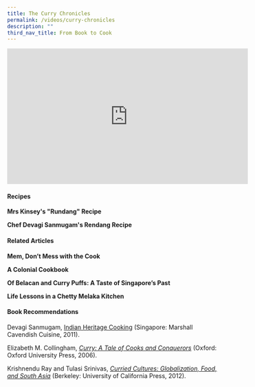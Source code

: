 ```yaml
---
title: The Curry Chronicles
permalink: /videos/curry-chronicles
description: ""
third_nav_title: From Book to Cook
---
```

<iframe width="560" height="315" src="https://www.youtube.com/embed/cyGskg-X-N8" title="YouTube video player" frameborder="0" allow="accelerometer; autoplay; clipboard-write; encrypted-media; gyroscope; picture-in-picture" allowfullscreen></iframe>

#### **Recipes**
<a style="text-decoration: none; font-weight: bold" href="/vol-12/issue-2/jul-sep-2016/dontmesswiththecook" > Mrs Kinsey's "Rundang" Recipe</a>

<a style="text-decoration: none; font-weight: bold" href="https://devagisanmugam.com/2022/01/devagis-beef-rendang/" target="_blank"> Chef Devagi Sanmugam's Rendang Recipe</a>

#### **Related Articles**
<a style="text-decoration: none; font-weight: bold" href="/vol-12/issue-2/jul-sep-2016/dontmesswiththecook"> Mem, Don’t Mess with the Cook</a>
 
<a style="text-decoration: none; font-weight: bold;" href="/vol-11/issue-4/jan-mar-2016/mems-own-cookery-book "> A Colonial Cookbook</a>
 
<a style="text-decoration: none; font-weight: bold;" href="/vol-10/issue-2/jul-sep-2014/taste-of-sg-past "> Of Belacan and Curry Puffs: A Taste of Singapore’s Past</a>

<a style="text-decoration: none; font-weight: bold;" href="/vol-14/issue-4/jan-mar-2019/life-lson-chetty-m-k/"> Life Lessons in a Chetty Melaka Kitchen</a>


#### **Book Recommendations**
Devagi Sanmugam, [Indian Heritage Cooking](https://eservice.nlb.gov.sg/item_holding.aspx?bid=13992386) (Singapore: Marshall Cavendish Cuisine, 2011).

Elizabeth M. Collingham, *[Curry: A Tale of Cooks and Conquerors](https://eservice.nlb.gov.sg/item_holding.aspx?bid=12728802)* (Oxford: Oxford University Press, 2006).

Krishnendu Ray and Tulasi Srinivas, *[Curried Cultures: Globalization, Food, and South Asia](https://eservice.nlb.gov.sg/item_holding.aspx?bid=200125930v)*
(Berkeley: University of California Press, 2012).